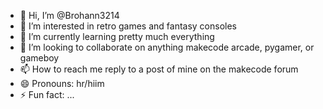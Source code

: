 - 👋 Hi, I’m @Brohann3214
- 👀 I’m interested in retro games and fantasy consoles
- 🌱 I’m currently learning pretty much everything
- 💞️ I’m looking to collaborate on anything makecode arcade, pygamer, or gameboy
- 📫 How to reach me reply to a post of mine on the makecode forum
- 😄 Pronouns: hr/hiim
- ⚡ Fun fact: ...

<!---
Brohann3214/Brohann3214 is a ✨ special ✨ repository because its `README.md` (this file) appears on your GitHub profile.
You can click the Preview link to take a look at your changes.
--->
